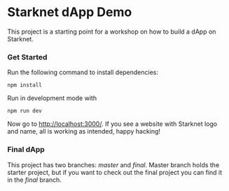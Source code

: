 # Starknet dApp Demo

This project is a starting point for a workshop on how to build a dApp on Starknet.

### Get Started

Run the following command to install dependencies:

```console
npm install
```

Run in development mode with

```console
npm run dev
```

Now go to [http://localhost:3000/](http://localhost:3000/). If you see a website with Starknet logo and name, all is working as intended, happy hacking!

### Final dApp

This project has two branches: _master_ and _final_. Master branch holds the starter project, but if you want to check out the final project you can find it in the _final_ branch.
